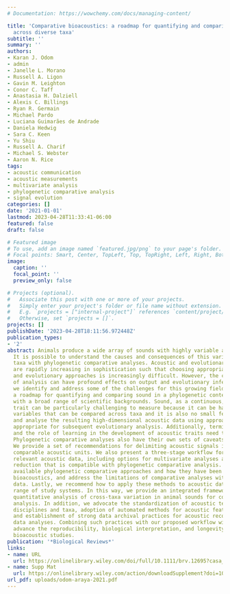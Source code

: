 ```yaml
---
# Documentation: https://wowchemy.com/docs/managing-content/

title: 'Comparative bioacoustics: a roadmap for quantifying and comparing animal sounds
  across diverse taxa'
subtitle: ''
summary: ''
authors:
- Karan J. Odom
- admin
- Janelle L. Morano
- Russell A. Ligon
- Gavin M. Leighton
- Conor C. Taff
- Anastasia H. Dalziell
- Alexis C. Billings
- Ryan R. Germain
- Michael Pardo
- Luciana Guimarães de Andrade
- Daniela Hedwig
- Sara C. Keen
- Yu Shiu
- Russell A. Charif
- Michael S. Webster
- Aaron N. Rice
tags:
- acoustic communication
- acoustic measurements
- multivariate analysis
- phylogenetic comparative analysis
- signal evolution
categories: []
date: '2021-01-01'
lastmod: 2023-04-28T11:33:41-06:00
featured: false
draft: false

# Featured image
# To use, add an image named `featured.jpg/png` to your page's folder.
# Focal points: Smart, Center, TopLeft, Top, TopRight, Left, Right, BottomLeft, Bottom, BottomRight.
image:
  caption: ''
  focal_point: ''
  preview_only: false

# Projects (optional).
#   Associate this post with one or more of your projects.
#   Simply enter your project's folder or file name without extension.
#   E.g. `projects = ["internal-project"]` references `content/project/deep-learning/index.md`.
#   Otherwise, set `projects = []`.
projects: []
publishDate: '2023-04-28T18:11:56.972448Z'
publication_types:
- '2'
abstract: Animals produce a wide array of sounds with highly variable acoustic structures.
  It is possible to understand the causes and consequences of this variation across
  taxa with phylogenetic comparative analyses. Acoustic and evolutionary analyses
  are rapidly increasing in sophistication such that choosing appropriate acoustic
  and evolutionary approaches is increasingly difficult. However, the correct choice
  of analysis can have profound effects on output and evolutionary inferences. Here,
  we identify and address some of the challenges for this growing field by providing
  a roadmap for quantifying and comparing sound in a phylogenetic context for researchers
  with a broad range of scientific backgrounds. Sound, as a continuous, multidimensional
  trait can be particularly challenging to measure because it can be hard to identify
  variables that can be compared across taxa and it is also no small feat to process
  and analyse the resulting high-dimensional acoustic data using approaches that are
  appropriate for subsequent evolutionary analysis. Additionally, terminological inconsistencies
  and the role of learning in the development of acoustic traits need to be considered.
  Phylogenetic comparative analyses also have their own sets of caveats to consider.
  We provide a set of recommendations for delimiting acoustic signals into discrete,
  comparable acoustic units. We also present a three-stage workflow for extracting
  relevant acoustic data, including options for multivariate analyses and dimensionality
  reduction that is compatible with phylogenetic comparative analysis. We then summarize
  available phylogenetic comparative approaches and how they have been used in comparative
  bioacoustics, and address the limitations of comparative analyses with behavioural
  data. Lastly, we recommend how to apply these methods to acoustic data across a
  range of study systems. In this way, we provide an integrated framework to aid in
  quantitative analysis of cross-taxa variation in animal sounds for comparative phylogenetic
  analysis. In addition, we advocate the standardization of acoustic terminology across
  disciplines and taxa, adoption of automated methods for acoustic feature extraction,
  and establishment of strong data archival practices for acoustic recordings and
  data analyses. Combining such practices with our proposed workflow will greatly
  advance the reproducibility, biological interpretation, and longevity of comparative
  bioacoustic studies.
publication: '*Biological Reviews*'
links:
- name: URL
  url: https://onlinelibrary.wiley.com/doi/full/10.1111/brv.12695?casa_token=8rcGkhqxlUUAAAAA%3A9PMEt354wYIvl4YN8Lhp2vAi1HDqvF7FARCLGsNmACeKjU4KeGXeBmnOsf9SRHKsR2YbZZ3gEZ2k2Plv_g
- name: Supp Mat
  url: https://onlinelibrary.wiley.com/action/downloadSupplement?doi=10.1111%2Fbrv.12695&file=brv12695-sup-0001-supinfo.docx
url_pdf: uploads/odom-araya-2021.pdf
---
```

